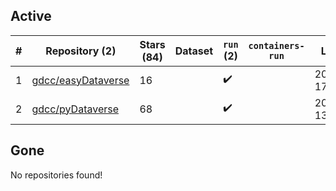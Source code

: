 ## Active
| # | Repository (2) | Stars (84) | Dataset | `run` (2) | `containers-run` | Last Modified |
| --- | --- | --- | --- | --- | --- | --- |
| 1 | [gdcc/easyDataverse](https://github.com/gdcc/easyDataverse) | 16 |  | :heavy_check_mark: |  | 2024-11-11 17:27:49+00:00 |
| 2 | [gdcc/pyDataverse](https://github.com/gdcc/pyDataverse) | 68 |  | :heavy_check_mark: |  | 2024-12-04 13:50:17+00:00 |

## Gone
No repositories found!
